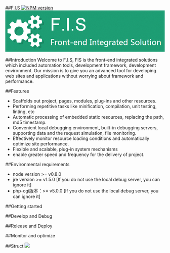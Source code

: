 ##F.I.S
[![NPM version](https://badge.fury.io/js/fis-plus.png)](http://badge.fury.io/js/fis-plus)
![fis](./doc/images/logo.png)

##Introduction
Welcome to F.I.S, FIS is the front-end integrated solutions which included automation tools, development framework, development environment. Our mission is to give you an advanced tool for developing web sites and applications without worrying about framework and performance.



##Features
* Scaffolds out project, pages, modules, plug-ins and other resources.
* Performing repetitive tasks like minification, compilation, unit testing, linting, etc
* Automatic processing of embedded static resources, replacing the path, md5 timestamp.
* Convenient local debugging environment, built-in debugging servers, supporting data and the request simulation, file monitoring.
* Effectively monitor resource loading conditions and automatically optimize site performance.
* Flexible and scalable, plug-in system mechanisms
* enable greater speed and frequency for the delivery of project.


##Environmental requirements
* node version >= v0.8.0
* jre version >= v1.5.0 [If you do not use the local debug server, you can ignore it]
* php-cgi版本：>= v5.0.0 [If you do not use the local debug server, you can ignore it]

##Getting started

##Develop and Debug

##Release and Deploy

##Monitor and optimize

##Struct
![](https://raw.github.com/fis-dev/fis-plus/gh-pages/images/struct.png)
